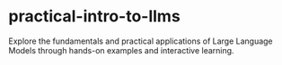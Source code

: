 # practical-intro-to-llms
Explore the fundamentals and practical applications of Large Language Models through hands-on examples and interactive learning.
